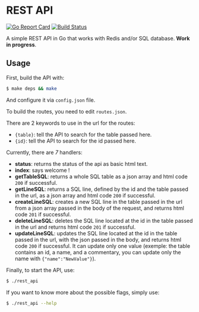 # REST API
[![Go Report Card](https://goreportcard.com/badge/github.com/Ingvaar/rest)](https://goreportcard.com/report/github.com/Ingvaar/rest)
[![Build Status](https://travis-ci.org/Ingvaar/rest.svg?branch=master)](https://travis-ci.org/Ingvaar/rest)

A simple REST API in Go that works with Redis and/or SQL database.
**Work in progress**.

## Usage

First, build the API with:

```sh
$ make deps && make
```

And configure it via `config.json` file.

To build the routes, you need to edit `routes.json`.

There are 2 keywords to use in the url for the routes:
* `{table}`: tell the API to search for the table passed here.
* `{id}`: tell the API to search for the id passed here. 

Currently, there are *7* handlers:
* **status**: returns the status of the api as basic html text.
* **index**: says welcome !
* **getTableSQL**: returns a whole SQL table as a json array and html code `200` if successful.
* **getLineSQL**: returns a SQL line, defined by the id and the table passed in the url, as a json array and html code `200` if successful.
* **createLineSQL**: creates a new SQL line in the table passed in the url from a json array passed in the body of the request, and returns html code `201` if successful.
* **deleteLineSQL**: deletes the SQL line located at the id in the table passed in the url and returns html code `201` if successful.
* **updateLineSQL**: updates the SQL line located at the id in the table passed in the url, with the json passed in the body, and returns html code `200` if successful. It can update only one value (exemple: the table contains an id, a name, and a commentary, you can update only the name with `{"name":"NewValue"}`).

Finally, to start the API, use:

```sh
$ ./rest_api
```

If you want to know more about the possible flags, simply use:

```sh
$ ./rest_api --help
```
